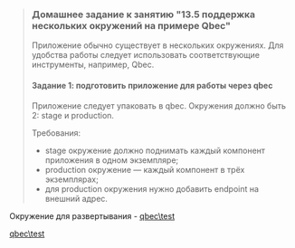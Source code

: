 >### Домашнее задание к занятию "13.5 поддержка нескольких окружений на примере Qbec"
>Приложение обычно существует в нескольких окружениях. Для удобства работы следует использовать соответствующие инструменты, например, Qbec.
>
>#### Задание 1: подготовить приложение для работы через qbec
>Приложение следует упаковать в qbec. Окружения должно быть 2: stage и production. 
>
>Требования:
>* stage окружение должно поднимать каждый компонент приложения в одном экземпляре;
>* production окружение — каждый компонент в трёх экземплярах;
>* для production окружения нужно добавить endpoint на внешний адрес.

Окружение для развертывания - [qbec\test](https://github.com/alex-k-7/devops-netology/tree/main/homeworks/13-kubernetes-config/13.5-kubernetes-config-qbec/qbec/test)

[qbec\test](qbec\test)


 